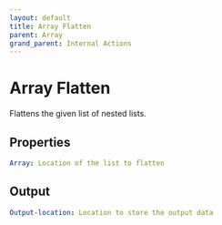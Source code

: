 ```yaml
---
layout: default
title: Array Flatten
parent: Array
grand_parent: Internal Actions
---
```

# Array Flatten
Flattens the given list of nested lists.

## Properties
```yaml
Array: Location of the list to flatten
```

## Output
```yaml
Output-location: Location to store the output data
```
